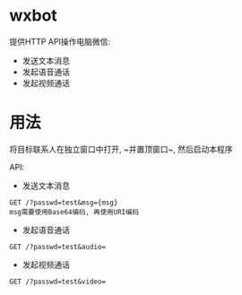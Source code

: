 # wxbot

提供HTTP API操作电脑微信:

* 发送文本消息
* 发起语音通话
* 发起视频通话


# 用法

将目标联系人在独立窗口中打开, ~并置顶窗口~, 然后启动本程序

API:
* 发送文本消息
```
GET /?passwd=test&msg={msg}
msg需要使用Base64编码, 再使用URI编码
```
* 发起语音通话
```
GET /?passwd=test&audio=
```
* 发起视频通话
```
GET /?passwd=test&video=
```